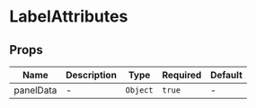 # LabelAttributes

## Props

<!-- @vuese:LabelAttributes:props:start -->
|Name|Description|Type|Required|Default|
|---|---|---|---|---|
|panelData|-|`Object`|`true`|-|

<!-- @vuese:LabelAttributes:props:end -->


